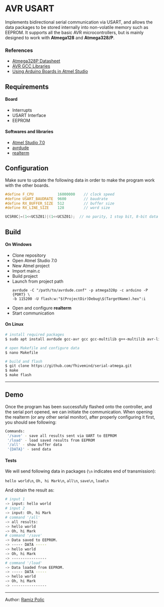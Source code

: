 # AVR USART
Implements bidirectional serial communication via USART, and allows the data packages to be stored internally into non-volatile memory such as EEPROM. 
It supports all the basic AVR microcontrollers, but is mainly designed to work with **Atmega128** and **Atmega328/P**.

### References
  * [Atmega328P Datasheet](https://www.sparkfun.com/datasheets/Components/SMD/ATMega328.pdf)
  * [AVR GCC Libraries](https://www.nongnu.org/avr-libc/user-manual/)
  * [Using Arduino Boards in Atmel Studio](http://www.microdigitaled.com/AVR/Hardware/Arduino/UsingArduinoBoardsInAtmelStudio.pdf)

## Requirements
#### Board
* Interrupts 
* USART Interface
* EEPROM

#### Softwares and libraries
* [Atmel Studio 7.0](https://www.microchip.com/mplab/avr-support/atmel-studio-7)
* [avrdude](https://www.nongnu.org/avrdude/)
* [realterm](https://sourceforge.net/projects/realterm/)


## Configuration
Make sure to update the following data in order to make the program work with the other boards.
```cpp
#define F_CPU           16000000    // clock speed
#define USART_BAUDRATE  9600        // baudrate
#define RX_BUFFER_SIZE  512         // buffer size
#define RX_LINE_SIZE    128         // word size

UCSR0C|=(1<<UCSZ01)|(1<<UCSZ01);  // no parity, 1 stop bit, 8-bit data
```


## Build
#### On Windows
* Clone repository
* Open Atmel Studio 7.0
* New Atmel project
* Import main.c
* Build project
* Launch from project path
  ```
  avrdude -C "/path/to/avrdude.conf" -p atmega328p -c arduino -P {PORT} \
  -b 115200 -U flash:w:"$(ProjectDir)Debug\$(TargetName).hex":i 
  ```
* Open and configure **realterm**
* Start communication

#### On Linux
```bash
# install required packages
$ sudo apt install avrdude gcc-avr gcc gcc-multilib g++-multilib avr-libc gcc-avr

# open Makefile and configure data
$ nano Makefile

# build and flash
$ git clone https://github.com/fhivemind/serial-atmega.git
$ make
$ make flash
```
---

## Demo
Once the program has been successfully flashed onto the controller, and the serial port opened, we can initiate the communication. When opening the realterm (or any other serial monitor), after properly configuring it first, you should see following:
```bash
Commands: 
 '/save' - save all results sent via UART to EEPROM
 '/load' - load saved results from EEPROM
 '/all' - show buffer data 
 '{DATA}' - send data
 ```
 #### Tests
 We will send following data in packages (`\n` indicates end of transmission): 
 
`hello world\n`, `Oh, hi Mark\n`, `all\n`, `save\n`, `load\n`
 
And obtain the result as:
 ```bash
 # input 1
-> input: hello world
 # input 2
-> input: Oh, hi Mark
 # command '/all'
-> all results: 
-> hello world
-> Oh, hi Mark
 # command '/save'
-> Data saved to EEPROM.
-> ----- DATA -----
-> hello world
-> Oh, hi Mark
-> ----------------
 # command '/load'
-> Data loaded from EEPROM.
-> ----- DATA -----
-> hello world
-> Oh, hi Mark
-> ----------------
```

***
Author: [Ramiz Polic](https://github.com/fhivemind)
